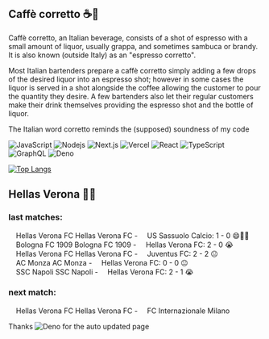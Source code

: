 
## Caffè corretto ☕🥃
Caffè corretto, an Italian beverage, consists of a shot of espresso with a small amount of liquor, usually grappa, and sometimes sambuca or brandy. It is also known (outside Italy) as an "espresso corretto".

Most Italian bartenders prepare a caffè corretto simply adding a few drops of the desired liquor into an espresso shot; however in some cases the liquor is served in a shot alongside the coffee allowing the customer to pour the quantity they desire. A few bartenders also let their regular customers make their drink themselves providing the espresso shot and the bottle of liquor.

The Italian word corretto reminds the (supposed) soundness of my code

![JavaScript](https://img.shields.io/badge/-JavaScript-black?style=flat-square&logo=javascript)
![Nodejs](https://img.shields.io/badge/-Nodejs-black?style=flat-square&logo=Node.js)
![Next.js](https://img.shields.io/badge/-Next.js-black?style=flat-square&logo=Next.js)
![Vercel](https://img.shields.io/badge/-vercel-black?style=flat-square&logo=Vercel)
![React](https://img.shields.io/badge/-React-black?style=flat-square&logo=react)
![TypeScript](https://img.shields.io/badge/-Typescript-white?style=flat-square&logo=typescript)
![GraphQL](https://img.shields.io/badge/-GraphQL-E10098?style=flat-square&logo=graphql)
![Deno](https://img.shields.io/badge/-Deno-black?style=flat-square&logo=deno)


[![Top Langs](https://github-readme-stats.vercel.app/api/top-langs/?username=correttojs&layout=compact)](https://github.com/anuraghazra/github-readme-stats)


## Hellas Verona 💙💛

### last matches:

<span><img src="https://crests.football-data.org/450.png" height="15px" />Hellas Verona FC</span> Hellas Verona FC - <span><img src="https://crests.football-data.org/471.svg" height="15px" />US Sassuolo Calcio</span>: 1 - 0 😄💙💛 <br/><span><img src="https://crests.football-data.org/103.svg" height="15px" />Bologna FC 1909</span> Bologna FC 1909 - <span><img src="https://crests.football-data.org/450.png" height="15px" />Hellas Verona FC</span>: 2 - 0 😭 <br/><span><img src="https://crests.football-data.org/450.png" height="15px" />Hellas Verona FC</span> Hellas Verona FC - <span><img src="https://crests.football-data.org/109.svg" height="15px" />Juventus FC</span>: 2 - 2 😐 <br/><span><img src="https://crests.football-data.org/5911.png" height="15px" />AC Monza</span> AC Monza - <span><img src="https://crests.football-data.org/450.png" height="15px" />Hellas Verona FC</span>: 0 - 0 😐 <br/><span><img src="https://crests.football-data.org/113.svg" height="15px" />SSC Napoli</span> SSC Napoli - <span><img src="https://crests.football-data.org/450.png" height="15px" />Hellas Verona FC</span>: 2 - 1 😭 <br/>

### next match:

<span><img src="https://crests.football-data.org/450.png" height="15px" />Hellas Verona FC</span> Hellas Verona FC - <span><img src="https://crests.football-data.org/108.png" height="15px" />FC Internazionale Milano</span> <br/>

Thanks ![Deno](https://img.shields.io/badge/-Deno-black?style=flat-square&logo=deno) for the auto updated page
